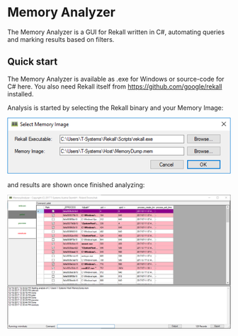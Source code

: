 # Memory Analyzer

The Memory Analyzer is a GUI for Rekall written in C#, automating queries and marking results based on filters.

## Quick start

The Memory Analyzer is available as .exe for Windows or source-code for C# here. You also need Rekall itself from https://github.com/google/rekall installed.

Analysis is started by selecting the Rekall binary and your Memory Image:

![](images/Image_Selection.png)

and results are shown once finished analyzing:

![](images/Analyzer.png)